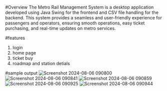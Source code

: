 #Overview 
The Metro Rail Management System is a desktop application developed using Java Swing for the frontend and CSV file handling for the backend. This system provides a seamless and user-friendly experience for passengers and operators, ensuring smooth operations, easy ticket purchasing, and real-time updates on metro services.

#features 
1. login
2. home page
3. ticket buy
4. roadmap and station detials

#sample output
![Screenshot 2024-08-06 090800](https://github.com/user-attachments/assets/6ed36ee8-a05a-41ee-93a9-eeb5f545145f)
![Screenshot 2024-08-06 090841](https://github.com/user-attachments/assets/c247c179-e77b-4717-9caa-388b4c05c881)
![Screenshot 2024-08-06 090859](https://github.com/user-attachments/assets/222b8bc0-9efb-49bb-81a6-1391e4c9d17b)
![Screenshot 2024-08-06 090925](https://github.com/user-attachments/assets/1c774c64-251d-4b96-92df-ad4d34781eb9)
![Screenshot 2024-08-06 090944](https://github.com/user-attachments/assets/f1442d2d-c098-4f8c-8a8b-b28697ab4b39)

